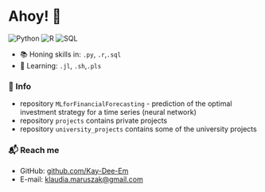 
# Ahoy! 👋


![Python](https://img.shields.io/badge/Python-Upper_Intermediate-green)
![R](https://img.shields.io/badge/R-Intermediate-yellow)
![SQL](https://img.shields.io/badge/SQL-Upper_Intermediate-green)

- 📚 Honing skills in: `.py`, `.r`,`.sql`
- 🌱 Learning: `.jl`, `.sh`,`.pls`


### 💬  Info

- repository `MLforFinancialForecasting` - prediction of the optimal investment strategy for a time series (neural network)
- repository `projects` contains private projects 
- repository `university_projects` contains some of the university projects 


### 📬  Reach me

- GitHub: [github.com/Kay-Dee-Em][github]
- E-mail: klaudia.maruszak@gmail.com 

<!--  - E-mail: klaudia.maruszak@gmail.com 

![Klaudia Maruszak's GitHub stats](https://github-readme-stats.vercel.app/api?username=Kay-Dee-Em&show_icons=true&hide_border=true)

 -->
 
[github]: https://github.com/Kay-Dee-Em





